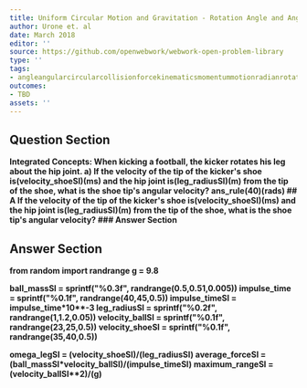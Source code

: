 ```yaml
---
title: Uniform Circular Motion and Gravitation - Rotation Angle and Angular Velocity
author: Urone et. al
date: March 2018
editor: ''
source: https://github.com/openwebwork/webwork-open-problem-library
type: ''
tags:
- angleangularcircularcollisionforcekinematicsmomentummotionradianrotationaluniformvelocity
outcomes:
- TBD
assets: ''
---
```


## Question Section 

<b>
<b>Integrated Concepts:<b> When kicking a football, the kicker rotates his leg about the hip joint. 
a) If the velocity of the tip of the kicker's shoe is(velocity_shoeSI)(ms) and the hip joint is(leg_radiusSI)(m) from the tip of the shoe, what is the shoe tip's angular velocity?
ans_rule(40)(rads)
## A
If the velocity of the tip of the kicker's shoe is(velocity_shoeSI)(ms) and the hip joint is(leg_radiusSI)(m) from the tip of the shoe, what is the shoe tip's angular velocity?
### Answer Section


## Answer Section

from random import randrange
g = 9.8

ball_massSI = sprintf("%0.3f", randrange(0.5,0.51,0.005))
impulse_time = sprintf("%0.1f", randrange(40,45,0.5))
impulse_timeSI = impulse_time*10**-3
leg_radiusSI = sprintf("%0.2f", randrange(1,1.2,0.05))
velocity_ballSI = sprintf("%0.1f", randrange(23,25,0.5))
velocity_shoeSI = sprintf("%0.1f", randrange(35,40,0.5))

omega_legSI = (velocity_shoeSI)/(leg_radiusSI)
average_forceSI = (ball_massSI*velocity_ballSI)/(impulse_timeSI)
maximum_rangeSI = (velocity_ballSI**2)/(g)